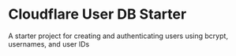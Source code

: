 # Cloudflare User DB Starter
A starter project for creating and authenticating users using bcrypt, usernames, and user IDs

# 